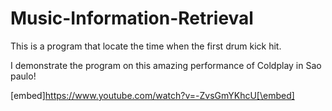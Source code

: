 # Music-Information-Retrieval

This is a program that locate the time when the first drum kick hit.

I demonstrate the program on this amazing performance of Coldplay in Sao paulo!

[embed]https://www.youtube.com/watch?v=-ZvsGmYKhcU[\embed]
